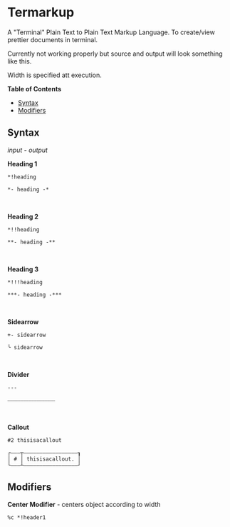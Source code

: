 # Termarkup
A "Terminal" Plain Text to Plain Text Markup Language. To create/view prettier documents in terminal.

Currently not working properly but source and output will look something like this.

Width is specified att execution.

**Table of Contents**
 - [Syntax](#syntax)
 - [Modifiers](#modifiers)

## Syntax
*input - output*

**Heading 1**
```
*!heading
```
```
*- heading -*
```
</br>

**Heading 2**
```
*!!heading
```
```
**- heading -**
```
</br>

**Heading 3**
```
*!!!heading
```
```
***- heading -***
```
</br>

**Sidearrow**
```
+- sidearrow
```
```
╰ sidearrow
```
</br>

**Divider**
```
---
```
```
⎯⎯⎯⎯⎯⎯⎯⎯⎯⎯⎯⎯⎯⎯⎯⎯⎯⎯
```
</br>

**Callout**
```
#2 thisisacallout
```
```
┌–––┬–––––––––––––––––┒
│ # │ thisisacallout. │
└———┴————————––———————┘
```

## Modifiers
**Center Modifier** - centers object according to width
```
%c *!header1
```

